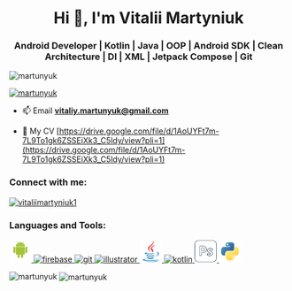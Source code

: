 <h1 align="center">Hi 👋, I'm Vitalii Martyniuk</h1>
<h3 align="center">Android Developer | Kotlin | Java | OOP | Android SDK | Clean Architecture | DI | XML | Jetpack Compose | Git</h3>

<p align="left"> <img src="https://komarev.com/ghpvc/?username=martunyuk&label=Profile%20views&color=0e75b6&style=flat" alt="martunyuk" /> </p>

<p align="left"> <a href="https://github.com/ryo-ma/github-profile-trophy"><img src="https://github-profile-trophy.vercel.app/?username=martunyuk" alt="martunyuk" /></a> </p>

- 📫 Email **vitaliy.martunyuk@gmail.com**

- 📄 My CV [https://drive.google.com/file/d/1AoUYFt7m-7L9To1gk6ZSSEiXk3_C5ldy/view?pli=1](https://drive.google.com/file/d/1AoUYFt7m-7L9To1gk6ZSSEiXk3_C5ldy/view?pli=1)

<h3 align="left">Connect with me:</h3>
<p align="left">
<a href="https://linkedin.com/in/vitaliimartyniuk1" target="blank"><img align="center" src="https://raw.githubusercontent.com/rahuldkjain/github-profile-readme-generator/master/src/images/icons/Social/linked-in-alt.svg" alt="vitaliimartyniuk1" height="30" width="40" /></a>
</p>

<h3 align="left">Languages and Tools:</h3>
<p align="left"> <a href="https://developer.android.com" target="_blank" rel="noreferrer"> <img src="https://raw.githubusercontent.com/devicons/devicon/master/icons/android/android-original-wordmark.svg" alt="android" width="40" height="40"/> </a> <a href="https://firebase.google.com/" target="_blank" rel="noreferrer"> <img src="https://www.vectorlogo.zone/logos/firebase/firebase-icon.svg" alt="firebase" width="40" height="40"/> </a> <a href="https://git-scm.com/" target="_blank" rel="noreferrer"> <img src="https://www.vectorlogo.zone/logos/git-scm/git-scm-icon.svg" alt="git" width="40" height="40"/> </a> <a href="https://www.adobe.com/in/products/illustrator.html" target="_blank" rel="noreferrer"> <img src="https://www.vectorlogo.zone/logos/adobe_illustrator/adobe_illustrator-icon.svg" alt="illustrator" width="40" height="40"/> </a> <a href="https://www.java.com" target="_blank" rel="noreferrer"> <img src="https://raw.githubusercontent.com/devicons/devicon/master/icons/java/java-original.svg" alt="java" width="40" height="40"/> </a> <a href="https://kotlinlang.org" target="_blank" rel="noreferrer"> <img src="https://www.vectorlogo.zone/logos/kotlinlang/kotlinlang-icon.svg" alt="kotlin" width="40" height="40"/> </a> <a href="https://www.photoshop.com/en" target="_blank" rel="noreferrer"> <img src="https://raw.githubusercontent.com/devicons/devicon/master/icons/photoshop/photoshop-line.svg" alt="photoshop" width="40" height="40"/> </a> <a href="https://www.python.org" target="_blank" rel="noreferrer"> <img src="https://raw.githubusercontent.com/devicons/devicon/master/icons/python/python-original.svg" alt="python" width="40" height="40"/> </a> </p>

<p><img align="left" src="https://github-readme-stats.vercel.app/api/top-langs?username=martunyuk&show_icons=true&locale=en&layout=compact" alt="martunyuk" /></p>

<p>&nbsp;<img align="center" src="https://github-readme-stats.vercel.app/api?username=martunyuk&show_icons=true&locale=en" alt="martunyuk" /></p>
